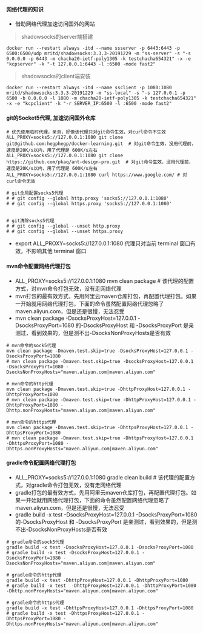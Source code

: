 #### 网络代理的知识

* 借助网络代理加速访问国外的网站

> shadowsocks的server端搭建
```
docker run --restart always -itd --name ssserver -p 6443:6443 -p 6500:6500/udp mritd/shadowsocks:3.3.3-20191229 -m "ss-server" -s "-s 0.0.0.0 -p 6443 -m chacha20-ietf-poly1305 -k testchacha654321" -x -e "kcpserver" -k "-t 127.0.0.1:6443 -l :6500 -mode fast2"
```

> shadowsocks的client端安装
```
docker run --restart always -itd --name ssclient -p 1080:1080 mritd/shadowsocks:3.3.3-20191229 -m "ss-local" -s "-s 127.0.0.1 -p 6500 -b 0.0.0.0 -l 1080 -m chacha20-ietf-poly1305 -k testchacha654321" -x -e "kcpclient" -k "-r SERVER_IP:6500 -l :6500 -mode fast2"
```

#### git的Socket5代理, 加速访问国外仓库
```
# 优先使用临时代理，亲测，好像该代理只对git命令生效，对curl命令不生效
ALL_PROXY=socks5://127.0.0.1:1080 git clone git@github.com:hegphegp/docker-learning.git  # 对git命令生效，没用代理前，速度是20K/s以内，用了代理是 600K/s左右
ALL_PROXY=socks5://127.0.0.1:1080 git clone https://github.com/pkaq/ant-design-pro.git  # 对git命令生效，没用代理前，速度是20K/s以内，用了代理是 600K/s左右
ALL_PROXY=socks5://127.0.0.1:1080 curl https://www.google.com/ # 对curl命令无效

# git全局配置socks5代理
# # git config --global http.proxy 'socks5://127.0.0.1:1080'
# # git config --global https.proxy 'socks5://127.0.0.1:1080'


# git清除socks5代理
# # git config --global --unset http.proxy
# # git config --global --unset https.proxy
```

* export ALL_PROXY=socks5://127.0.0.1:1080  代理只对当前 terminal 窗口有效，不影响其他 terminal 窗口


#### mvn命令配置网络代理打包
* ALL_PROXY=socks5://127.0.0.1:1080 mvn clean package  # 该代理的配置方式，对mvn命令打包无效，没有走网络代理
* mvn打包的最有效方式，先用阿里云maven仓库打包，再配置代理打包。如果一开始就用网络代理打包，下面的命令虽然配置网络代理忽略了maven.aliyun.com，但是还是很慢，无法忍受
* mvn clean package -DsocksProxyHost=127.0.0.1 -DsocksProxyPort=1080 的-DsocksProxyHost 和 -DsocksProxyPort 是亲测过，看到效果的，但是测不出-DsocksNonProxyHosts是否有效
```
# mvn命令的sock5代理
mvn clean package -Dmaven.test.skip=true -DsocksProxyHost=127.0.0.1 -DsocksProxyPort=1080
# mvn clean package -Dmaven.test.skip=true -DsocksProxyHost=127.0.0.1 -DsocksProxyPort=1080 -DsocksNonProxyHosts="maven.aliyun.com|maven.aliyun.com"

# mvn命令的http代理
mvn clean package -Dmaven.test.skip=true -DhttpProxyHost=127.0.0.1 -DhttpProxyPort=1080 
# mvn clean package -Dmaven.test.skip=true -DhttpProxyHost=127.0.0.1 -DhttpProxyPort=1080 -Dhttp.nonProxyHosts="maven.aliyun.com|maven.aliyun.com"

# mvn命令的https代理
mvn clean package -Dmaven.test.skip=true -DhttpsProxyHost=127.0.0.1 -DhttpsProxyPort=1080
# mvn clean package -Dmaven.test.skip=true -DhttpsProxyHost=127.0.0.1 -DhttpsProxyPort=1080 -Dhttps.nonProxyHosts="maven.aliyun.com|maven.aliyun.com"
```

#### gradle命令配置网络代理打包
* ALL_PROXY=socks5://127.0.0.1:1080 gradle clean build  # 该代理的配置方式，对gradle命令打包无效，没有走网络代理
* gradle打包的最有效方式，先用阿里云maven仓库打包，再配置代理打包。如果一开始就用网络代理打包，下面的命令虽然配置网络代理忽略了maven.aliyun.com，但是还是很慢，无法忍受
* gradle build -x test -DsocksProxyHost=127.0.0.1 -DsocksProxyPort=1080 的-DsocksProxyHost 和 -DsocksProxyPort 是亲测过，看到效果的，但是测不出-DsocksNonProxyHosts是否有效
```
# gradle命令的sock5代理
gradle build -x test -DsocksProxyHost=127.0.0.1 -DsocksProxyPort=1080
# gradle build -x test -DsocksProxyHost=127.0.0.1 -DsocksProxyPort=1080 -DsocksNonProxyHosts="maven.aliyun.com|maven.aliyun.com"

# gradle命令的http代理
gradle build -x test -DhttpProxyHost=127.0.0.1 -DhttpProxyPort=1080 
# gradle build -x test  -DhttpProxyHost=127.0.0.1 -DhttpProxyPort=1080 -Dhttp.nonProxyHosts="maven.aliyun.com|maven.aliyun.com"

# gradle命令的https代理
gradle build -x test -DhttpsProxyHost=127.0.0.1 -DhttpsProxyPort=1080
# gradle build -x test -DhttpsProxyHost=127.0.0.1 -DhttpsProxyPort=1080 -Dhttps.nonProxyHosts="maven.aliyun.com|maven.aliyun.com"
```